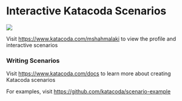# Interactive Katacoda Scenarios

[![](http://shields.katacoda.com/katacoda/mshahmalaki/count.svg)](https://www.katacoda.com/mshahmalaki "Get your profile on Katacoda.com")

Visit https://www.katacoda.com/mshahmalaki to view the profile and interactive scenarios

### Writing Scenarios
Visit https://www.katacoda.com/docs to learn more about creating Katacoda scenarios

For examples, visit https://github.com/katacoda/scenario-example
